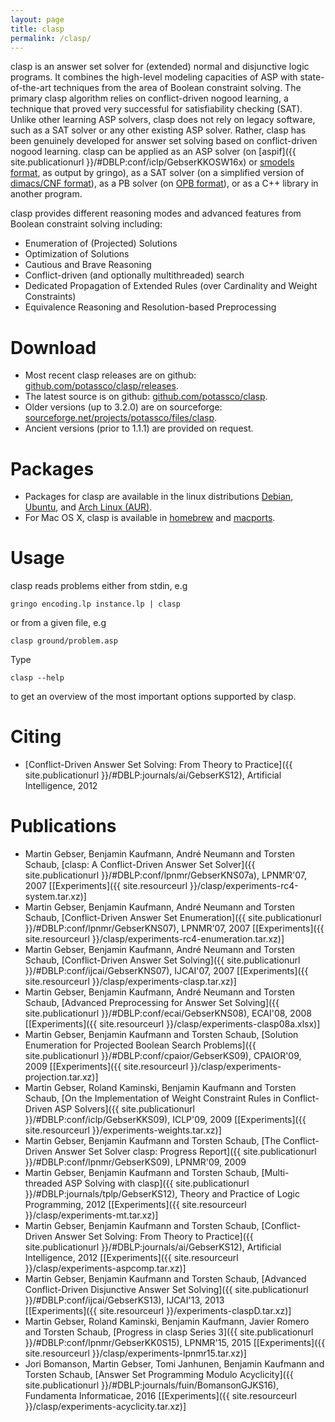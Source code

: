 ```yaml
---
layout: page
title: clasp
permalink: /clasp/
---
```


clasp is an answer set solver for (extended) normal and disjunctive logic programs.
It combines the high-level modeling capacities of ASP with state-of-the-art techniques from the area of Boolean constraint solving.
The primary clasp algorithm relies on conflict-driven nogood learning, a technique that proved very successful for satisfiability checking (SAT).
Unlike other learning ASP solvers, clasp does not rely on legacy software, such as a SAT solver or any other existing ASP solver.
Rather, clasp has been genuinely developed for answer set solving based on conflict-driven nogood learning.
clasp can be applied as an ASP solver (on [aspif]({{ site.publicationurl }}/#DBLP:conf/iclp/GebserKKOSW16x) or [smodels format](http://www.tcs.hut.fi/Software/smodels/lparse.ps), as output by gringo),
as a SAT solver (on a simplified version of [dimacs/CNF format](http://www.satcompetition.org/2009/format-benchmarks2009.html)),
as a PB solver (on [OPB format](http://www.cril.univ-artois.fr/PB09/solver_req.html)),
or as a C++ library in another program.

clasp provides different reasoning modes and advanced features from Boolean
constraint solving including:

 - Enumeration of (Projected) Solutions
 - Optimization of Solutions
 - Cautious and Brave Reasoning
 - Conflict-driven (and optionally multithreaded) search
 - Dedicated Propagation of Extended Rules (over Cardinality and Weight Constraints)
 - Equivalence Reasoning and Resolution-based Preprocessing

# Download

- Most recent clasp releases are on github: [github.com/potassco/clasp/releases](https://github.com/potassco/clasp/releases).
- The latest source is on github: [github.com/potassco/clasp](https://github.com/potassco/clasp).
- Older versions (up to 3.2.0) are on sourceforge: [sourceforge.net/projects/potassco/files/clasp](https://sourceforge.net/projects/potassco/files/clasp/).
- Ancient versions (prior to 1.1.1) are provided on request.

# Packages

- Packages for clasp are available in the linux distributions
[Debian](https://www.debian.org/),
[Ubuntu](http://www.ubuntu.com/), and
[Arch Linux (AUR)](https://aur.archlinux.org/).
- For Mac OS X, clasp is available in
[homebrew](http://brew.sh/) and
[macports](https://www.macports.org/).

# Usage

clasp reads problems either from stdin, e.g

    gringo encoding.lp instance.lp | clasp

or from a given file, e.g

    clasp ground/problem.asp

Type

    clasp --help

to get an overview of the most important options supported by clasp.

# Citing

- [Conflict-Driven Answer Set Solving: From Theory to Practice]({{ site.publicationurl }}/#DBLP:journals/ai/GebserKS12), Artificial Intelligence, 2012

# Publications

- Martin Gebser, Benjamin Kaufmann, Andr&#233; Neumann and Torsten Schaub,
  [clasp: A Conflict-Driven Answer Set Solver]({{ site.publicationurl }}/#DBLP:conf/lpnmr/GebserKNS07a), LPNMR'07, 2007
   \[[Experiments]({{ site.resourceurl }}/clasp/experiments-rc4-system.tar.xz)\]
- Martin Gebser, Benjamin Kaufmann, Andr&#233; Neumann and Torsten Schaub,
  [Conflict-Driven Answer Set Enumeration]({{ site.publicationurl }}/#DBLP:conf/lpnmr/GebserKNS07), LPNMR'07, 2007
  \[[Experiments]({{ site.resourceurl }}/clasp/experiments-rc4-enumeration.tar.xz)\]
- Martin Gebser, Benjamin Kaufmann, Andr&#233; Neumann and Torsten Schaub,
  [Conflict-Driven Answer Set Solving]({{ site.publicationurl }}/#DBLP:conf/ijcai/GebserKNS07), IJCAI'07, 2007
  \[[Experiments]({{ site.resourceurl }}/clasp/experiments-clasp.tar.xz)\]
- Martin Gebser, Benjamin Kaufmann, Andr&#233; Neumann and Torsten Schaub,
  [Advanced Preprocessing for Answer Set Solving]({{ site.publicationurl }}/#DBLP:conf/ecai/GebserKNS08), ECAI'08, 2008
  \[[Experiments]({{ site.resourceurl }}/clasp/experiments-clasp08a.xlsx)\]
- Martin Gebser, Benjamin Kaufmann and Torsten Schaub,
  [Solution Enumeration for Projected Boolean Search Problems]({{ site.publicationurl }}/#DBLP:conf/cpaior/GebserKS09), CPAIOR'09, 2009
  \[[Experiments]({{ site.resourceurl }}/clasp/experiments-projection.tar.xz)\]
- Martin Gebser, Roland Kaminski, Benjamin Kaufmann and Torsten Schaub,
  [On the Implementation of Weight Constraint Rules in Conflict-Driven ASP Solvers]({{ site.publicationurl }}/#DBLP:conf/iclp/GebserKKS09), ICLP'09, 2009
  \[[Experiments]({{ site.resourceurl }}/experiments-weights.tar.xz)\]
- Martin Gebser, Benjamin Kaufmann and Torsten Schaub,
  [The Conflict-Driven Answer Set Solver clasp: Progress Report]({{ site.publicationurl }}/#DBLP:conf/lpnmr/GebserKS09), LPNMR'09, 2009
- Martin Gebser, Benjamin Kaufmann and Torsten Schaub,
  [Multi-threaded ASP Solving with clasp]({{ site.publicationurl }}/#DBLP:journals/tplp/GebserKS12), Theory and Practice of Logic Programming, 2012
  \[[Experiments]({{ site.resourceurl }}/clasp/experiments-mt.tar.xz)\]
- Martin Gebser, Benjamin Kaufmann and Torsten Schaub,
  [Conflict-Driven Answer Set Solving: From Theory to Practice]({{ site.publicationurl }}/#DBLP:journals/ai/GebserKS12), Artificial Intelligence, 2012
  \[[Experiments]({{ site.resourceurl }}/clasp/experiments-aspcomp.tar.xz)\]
- Martin Gebser, Benjamin Kaufmann and Torsten Schaub,
  [Advanced Conflict-Driven Disjunctive Answer Set Solving]({{ site.publicationurl }}/#DBLP:conf/ijcai/GebserKS13),
  IJCAI'13, 2013<br/>
  \[[Experiments]({{ site.resourceurl }}/experiments-claspD.tar.xz)\]
- Martin Gebser, Roland Kaminski, Benjamin Kaufmann, Javier Romero and Torsten Schaub,
  [Progress in clasp Series 3]({{ site.publicationurl }}/#DBLP:conf/lpnmr/GebserKK0S15), LPNMR'15, 2015
  \[[Experiments]({{ site.resourceurl }}/clasp/experiments-lpnmr15.tar.xz)\]
- Jori Bomanson, Martin Gebser, Tomi Janhunen, Benjamin Kaufmann and Torsten Schaub,
  [Answer Set Programming Modulo Acyclicity]({{ site.publicationurl }}/#DBLP:journals/fuin/BomansonGJKS16), Fundamenta Informaticae, 2016
  \[[Experiments]({{ site.resourceurl }}/clasp/experiments-acyclicity.tar.xz)\]


